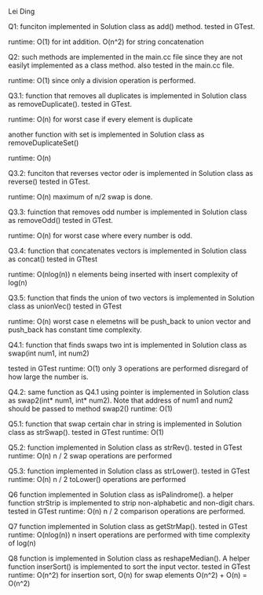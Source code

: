 Lei Ding

Q1:
funciton implemented in Solution class as add() method.
tested in GTest.

runtime:
O(1) for int addition.
O(n^2) for string concatenation

Q2:
such methods are implemented in the main.cc file since they are not easilyt implemented as a class method.
also tested in the main.cc file.

runtime:
O(1) since only a division operation is performed.

Q3.1:
function that removes all duplicates is implemented in Solution class as removeDuplicate().
tested in GTest.

runtime: O(n) for worst case if every element is duplicate

another function with set is implemented in Solution class as removeDuplicateSet()

runtime: O(n)


Q3.2:
funciton that reverses vector oder is implemented in Solution class as reverse()
tested in GTest.

runtime: O(n) maximum of n/2 swap is done.

Q3.3:
fuinction that removes odd number is implemented in Solution class as removeOdd()
tested in GTest.

runtime: O(n) for worst case where every number is odd.

Q3.4:
function that concatenates vectors is implemented in Solution class as concat()
tested in GTtest

runtime: O(nlog(n)) n elements being inserted with insert complexity of log(n)

Q3.5:
function that finds the union of two vectors is implemented in Solution class as unionVec()
tested in GTest

runtime: O(n) worst case n elemetns will be push_back to union vector and push_back has constant time complexity.

Q4.1:
function that finds swaps two int is implemented in Solution class as swap(int num1, int num2)

tested in GTest
runtime: O(1) only 3 operations are performed disregard of how large the number is.

Q4.2:
same function as Q4.1 using pointer is implemented in Solution class as swap2(int* num1, int* num2). Note that address of num1 and num2 should be passed to method swap2()
runtime: O(1)

Q5.1:
function that swap certain char in string is implemented in Solution class as strSwap().
tested in GTest
runtime: O(1)

Q5.2:
function implemented in Solution class as strRev().
tested in GTest
runtime: O(n) n / 2 swap operations are performed

Q5.3:
function implemented in Solution class as strLower().
tested in GTest
runtime: O(n) n / 2 toLower() operations are performed

Q6
function implemented in Solution class as isPalindrome().
a helper function strStrip is implemented to strip non-alphabetic and non-digit chars.
tested in GTest
runtime: O(n) n / 2 comparison operations are performed.

Q7
function implemented in Solution class as getStrMap().
tested in GTest
runtime: O(nlog(n)) n insert operations are performed with time complexity of log(n)

Q8
function is implemented in Solution class as reshapeMedian(). A helper function inserSort() is implemented to sort the input vector.
tested in GTest
runtime: O(n^2) for insertion sort, O(n) for swap elements
O(n^2) + O(n) = O(n^2)
